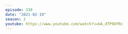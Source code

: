 ```yaml
---
episode: 330
date: "2021-02-19"
season: 2
youtube: https://www.youtube.com/watch?v=bA_dTP0UfRc
---
```

